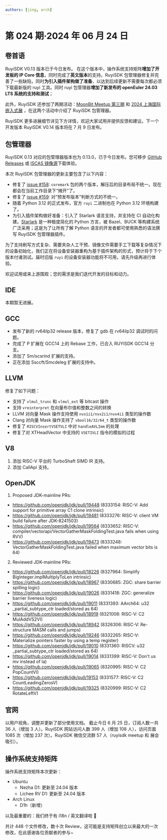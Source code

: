 ```yaml
---
authors: [jing, arch]
---
```


# 第 024 期·2024 年 06 月 24 日

## 卷首语

RuyiSDK V0.13 版本已于今日发布。 在这个版本中，操作系统支持矩阵**增加了开发板的 IP Core 信息**，同时完成了**英文版本**的支持。RuyiSDK 包管理器修复并完善了一些缺陷，同时**为引入插件架构做了准备**，以达到后续更新不需要每次都必须下载最新版的 ruyi 工具。同时 ruyi 包管理器**增加了新发布的 openEuler 24.03 LTS 系统的支持和测试**；

此外，RuyiSDK 还参加了两期活动：[MoonBit Meetup 第三期](https://mp.weixin.qq.com/s/nA4fSeVAFk_whbjdC2tmig) 和 [2024 上海国际嵌入式展](https://mp.weixin.qq.com/s/4Kae99_wTPgQBPqJTwh9mg) ，在这两个活动中介绍了 RuyiSDK 包管理器。

RuyiSDK 更多进展细节详见下方详情，欢迎大家试用并提供反馈和建议。下一个开发版本 RuyiSDK V0.14 版本将在 7 月 9 日发布。

## 包管理器

RuyiSDK 0.13 对应的包管理器版本也为 0.13.0，已于今日发布。您可移步
[GitHub Releases][ruyi-0.13.0-gh] 或 [ISCAS 镜像源][ruyi-0.13.0-iscas]下载体验。

本次 RuyiSDK 包管理器的更新主要包含了以下内容：

- 修复了 [issue #158](https://github.com/ruyisdk/ruyi/issues/158): `coremark` 包的两个版本，解压后的目录布局不统一。现在都会在当前工作目录下“摊开”了。
- 修复了 [issue #159](https://github.com/ruyisdk/ruyi/issues/159): 对“预发布版本”判断方式的不统一。
- 随着 Python 3.12 的正式发布，官方 `ruyi` 二进制也在 Python 3.12 环境构建了。
- 为引入插件架构做好准备：引入了 Starlark 语言支持，并支持在 CI 自动化构建。[Starlark][Starlark]
  是一种极度简化的 Python 方言，被 Bazel、BUCK 等构建系统广泛采用；这是为了让所有了解
  Python 语言的开发者都可使用熟悉的语法撰写 RuyiSDK 包管理器插件。

为了支持刷写方式复杂、需要夹杂人工干预、镜像文件需要手工下载等复杂情况下的设备初始化，我们正在将设备安装器重构为基于插件架构的形式，预计将于下个版本付诸测试。届时旧版
`ruyi` 的设备安装器功能将不可用，请先升级再进行体验。

欢迎试用或来上游围观；您的需求是我们迭代开发的目标和动力。

## IDE

本期暂无进展。

## GCC

- 发布了新的 rv64ilp32 release 版本，修复了 gdb 在 rv64ilp32 调试时的问题。
- 完成了 P 扩展在 GCC14 上的 Rebase 工作，已合入 RUYISDK GCC14 分支。
- 添加了 Sm/scsrind 扩展的支持。
- 正在添加 Ssccft/Smcdeleg 扩展的支持中。

## LLVM

修复了如下问题：

- 支持了 `vlmul_trunc` 和 `vlmul_ext` 等 bitcast 操作
- 支持 `vreinterpret` 在向量布尔值和整数之间的转换
- LLVM 对向量 Mask 操作支持使用 `nvx1i1/nvx2i1/nvx4i1` 类型的操作数
- Clang 对向量 Mask 操作支持了 `vbool16/32/64_t` 类型的操作数
- 修复了 `RISCVInsertVSETVLI` 中对 `handleAVLImm` 的处理
- 修复了对 XTHeadVector 中支持的 `VSETIVLI` 指令的模拟的过程

## V8

1. 添加 RISC-V 平台的 TurboShaft SIMD IR 支持。
2. 添加 CallApi 支持。

## OpenJDK

1. Proposed JDK-mainline PRs:

- https://github.com/openjdk/jdk/pull/19448 (8333154: RISC-V: Add support for primitive array C1 clone intrinsic)
- https://github.com/openjdk/jdk/pull/19481 (8333276: RISC-V: client VM build failure after JDK-8241503)
- https://github.com/openjdk/jdk/pull/19564 (8333652: RISC-V: compiler/vectorapi/VectorGatherMaskFoldingTest.java fails when using RVV)
- https://github.com/openjdk/jdk/pull/19473 (8333248: VectorGatherMaskFoldingTest.java failed when maximum vector bits is 64)

2. Reviewed JDK-mainline PRs:

- https://github.com/openjdk/jdk/pull/18226 (8327964: Simplify BigInteger.implMultiplyToLen intrinsic)
- https://github.com/openjdk/jdk/pull/18967 (8330685: ZGC: share barrier spilling logic)
- https://github.com/openjdk/jdk/pull/19026 (8331418: ZGC: generalize barrier liveness logic)
- https://github.com/openjdk/jdk/pull/19011 (8331393: AArch64: u32 \_partial_subtype_ctr loaded/stored as 64)
- https://github.com/openjdk/jdk/pull/18919 (8321008: RISC-V: C2 MulAddVS2VI)
- https://github.com/openjdk/jdk/pull/18942 (8326306: RISC-V: Re-structure MASM calls and jumps)
- https://github.com/openjdk/jdk/pull/19246 (8332265: RISC-V: Materialize pointers faster by using a temp register)
- https://github.com/openjdk/jdk/pull/19010 (8331360: RISCV: u32 \_partial_subtype_ctr loaded/stored as 64)
- https://github.com/openjdk/jdk/pull/19014 (8331399: RISC-V: Don't us mv instead of la)
- https://github.com/openjdk/jdk/pull/19065 (8320995: RISC-V: C2 PopCountVI)
- https://github.com/openjdk/jdk/pull/19153 (8331577: RISC-V: C2 CountLeadingZerosV)
- https://github.com/openjdk/jdk/pull/19325 (8320999: RISC-V: C2 RotateLeftV)

## 官网

以用户视角，调整并更新了部分使用文档。
截止今日 6 月 25 日，订阅人数一共 36 人（增加 3 人）。RuyiSDK 网站访问人数 399 人（增加 108 人），访问页面 1085 次（增加 237 次）。RuyiSDK 微信交流群 57 人（ruyisdk meetup 和 展会吸引）。

## 操作系统支持矩阵

操作系统支持矩阵本次更新：

- Ubuntu
  - Nezha D1: 更新至 24.04 版本
  - Lichee RV D1: 更新至 24.04 版本
- Arch Linux
  - D1h（新增）

以及最重要的：我们终于有 i18n / 英文翻译啦 🎉

共计 448 个文件修改，数十次 Review，这可能是支持矩阵创立以来最大的一次修改，在此感谢各位贡献者的参与~

[ruyi-0.13.0-gh]: https://github.com/ruyisdk/ruyi/releases/tag/0.13.0
[ruyi-0.13.0-iscas]: https://mirror.iscas.ac.cn/ruyisdk/ruyi/releases/0.13.0/
[Starlark]: https://github.com/bazelbuild/starlark
